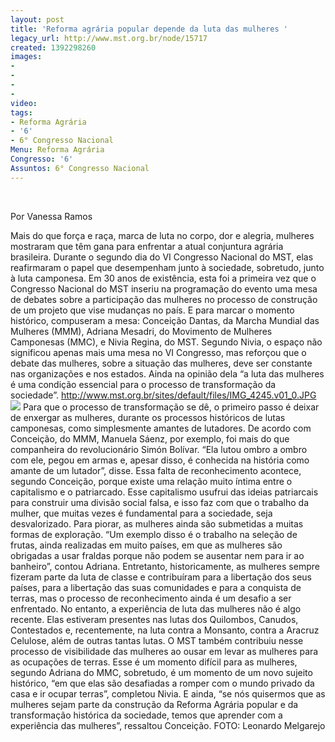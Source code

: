 ```yaml
---
layout: post
title: 'Reforma agrária popular depende da luta das mulheres '
legacy_url: http://www.mst.org.br/node/15717
created: 1392298260
images:
- 
- 
- 
- 
video: 
tags:
- Reforma Agrária
- '6'
- 6° Congresso Nacional
Menu: Reforma Agrária
Congresso: '6'
Assuntos: 6° Congresso Nacional
---
```



 

Por Vanessa Ramos


Mais do que força e raça, marca de luta no corpo, dor e alegria, mulheres mostraram que têm gana para enfrentar a atual conjuntura agrária brasileira. Durante o segundo dia do VI Congresso Nacional do MST, elas reafirmaram o papel que desempenham junto à sociedade, sobretudo, junto à luta camponesa.
Em 30 anos de existência, esta foi a primeira vez que o Congresso Nacional do MST inseriu na programação do evento uma mesa de debates sobre a participação das mulheres no processo de construção de um projeto que vise mudanças no país. E para marcar o momento histórico, compuseram a mesa: Conceição Dantas, da Marcha Mundial das Mulheres (MMM), Adriana Mesadri, do Movimento de Mulheres Camponesas (MMC), e Nivia Regina, do MST.
Segundo Nivia, o espaço não significou apenas mais uma mesa no VI Congresso, mas reforçou que o debate das mulheres, sobre a situação das mulheres, deve ser constante nas organizações e nos estados. Ainda na opinião dela “a luta das mulheres é uma condição essencial para o processo de transformação da sociedade”.
http://www.mst.org.br/sites/default/files/IMG_4245.v01_0.JPG
![](http://www.mst.org.br/sites/default/files/IMG_4245.v01_0.JPG)
Para que o processo de transformação se dê, o primeiro passo é deixar de enxergar as mulheres, durante os processos históricos de lutas camponesas, como simplesmente amantes de lutadores. De acordo com Conceição, do MMM, Manuela Sáenz, por exemplo, foi mais do que companheira do revolucionário Simón Bolívar. “Ela lutou ombro a ombro com ele, pegou em armas e, apesar disso, é conhecida na história como amante de um lutador”, disse.
Essa falta de reconhecimento acontece, segundo Conceição, porque existe uma relação muito íntima entre o capitalismo e o patriarcado. Esse capitalismo usufrui das ideias patriarcais para construir uma divisão social falsa, e isso faz com que o trabalho da mulher, que muitas vezes é fundamental para a sociedade, seja desvalorizado.
Para piorar, as mulheres ainda são submetidas a muitas formas de exploração. “Um exemplo disso é o trabalho na seleção de frutas, ainda realizadas em muito países, em que as mulheres são obrigadas a usar fraldas porque não podem se ausentar nem para ir ao banheiro”, contou Adriana.
Entretanto, historicamente, as mulheres sempre fizeram parte da luta de classe e contribuíram para a libertação dos seus países, para a libertação das suas comunidades e para a conquista de terras, mas o processo de reconhecimento ainda é um desafio a ser enfrentado.
No entanto, a experiência de luta das mulheres não é algo recente. Elas estiveram presentes nas lutas dos Quilombos, Canudos, Contestados e, recentemente, na luta contra a Monsanto, contra a Aracruz Celulose, além de outras tantas lutas.
O MST também contribuiu nesse processo de visibilidade das mulheres ao ousar em levar as mulheres para as ocupações de terras. Esse é um momento difícil para as mulheres, segundo Adriana do MMC, sobretudo, é um momento de um novo sujeito histórico, “em que elas são desafiadas a romper com o mundo privado da casa e ir ocupar terras”, completou Nivia.
E ainda, “se nós quisermos que as mulheres sejam parte da construção da Reforma Agrária popular e da transformação histórica da sociedade, temos que aprender com a experiência das mulheres”, ressaltou Conceição.
FOTO: Leonardo Melgarejo
